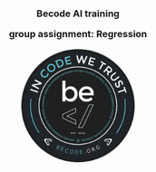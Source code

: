 <div align = "center">

<h3>Becode AI training

group assignment: Regression</h3>


<img width = "200" src = /Images/BeCode_Logo.png>
</div>

